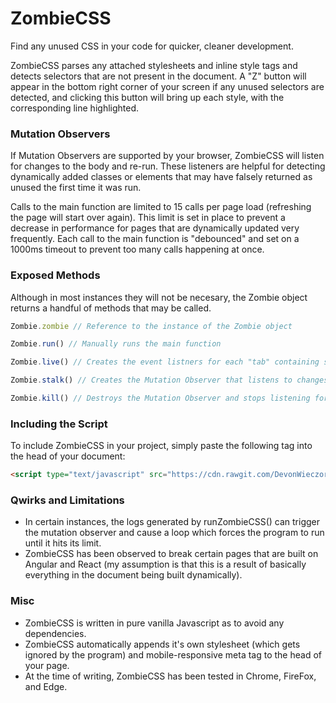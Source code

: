 # ZombieCSS
Find any unused CSS in your code for quicker, cleaner development.

ZombieCSS parses any attached stylesheets and inline style tags and detects selectors that are not present in the document.
A "Z" button will appear in the bottom right corner of your screen if any unused selectors are detected, and clicking this button
will bring up each style, with the corresponding line highlighted. 

### Mutation Observers
If Mutation Observers are supported by your browser, ZombieCSS will listen for changes to the body and re-run.
These listeners are helpful for detecting dynamically added classes or elements that may have falsely returned 
as unused the first time it was run.

Calls to the main function are limited to 15 calls per page load (refreshing the page will start over again). 
This limit is set in place to prevent a decrease in performance for pages that are dynamically updated very frequently.
Each call to the main function is "debounced" and set on a 1000ms timeout to prevent too many calls happening at once.

### Exposed Methods
Although in most instances they will not be necesary, the Zombie object returns a handful of methods that may be called.
```javascript
Zombie.zombie // Reference to the instance of the Zombie object

Zombie.run() // Manually runs the main function

Zombie.live() // Creates the event listners for each "tab" containing styles

Zombie.stalk() // Creates the Mutation Observer that listens to changes to the body

Zombie.kill() // Destroys the Mutation Observer and stops listening for changes
```

### Including the Script
To include ZombieCSS in your project, simply paste the following tag into the head of your document:
```html
<script type="text/javascript" src="https://cdn.rawgit.com/DevonWieczorek/ZombieCSS/7eb94740/zombie.js"></script>
```

### Qwirks and Limitations
- In certain instances, the logs generated by runZombieCSS() can trigger the mutation observer and cause a loop which forces the program
to run until it hits its limit.
- ZombieCSS has been observed to break certain pages that are built on Angular and React (my assumption is that this is a result of
  basically everything in the document being built dynamically).

### Misc
- ZombieCSS is written in pure vanilla Javascript as to avoid any dependencies.
- ZombieCSS automatically appends it's own stylesheet (which gets ignored by the program) and mobile-responsive meta tag to the head
of your page.
- At the time of writing, ZombieCSS has been tested in Chrome, FireFox, and Edge.
